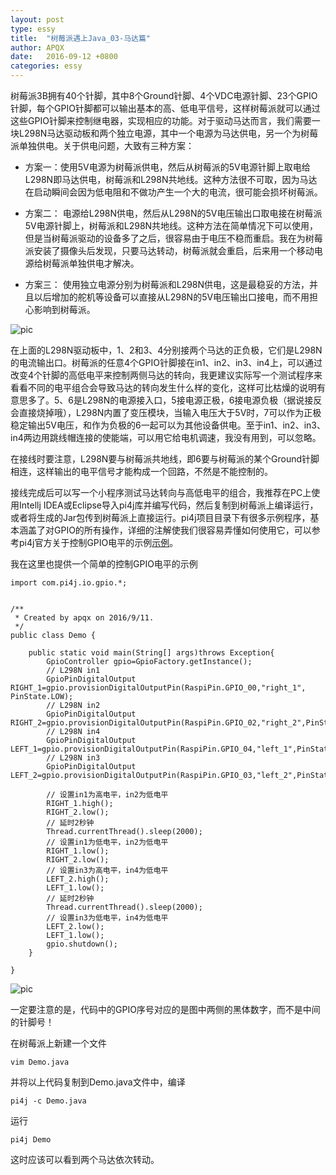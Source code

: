 ```yaml
---
layout: post
type: essy
title:  "树莓派遇上Java_03-马达篇"
author: APQX
date:   2016-09-12 +0800
categories: essy
---
```


树莓派3B拥有40个针脚，其中8个Ground针脚、4个VDC电源针脚、23个GPIO针脚，每个GPIO针脚都可以输出基本的高、低电平信号，这样树莓派就可以通过这些GPIO针脚来控制继电器，实现相应的功能。对于驱动马达而言，我们需要一块L298N马达驱动板和两个独立电源，其中一个电源为马达供电，另一个为树莓派单独供电。关于供电问题，大致有三种方案：

* 方案一：使用5V电源为树莓派供电，然后从树莓派的5V电源针脚上取电给L298N即马达供电，树莓派和L298N共地线。这种方法很不可取，因为马达在启动瞬间会因为低电阻和不做功产生一个大的电流，很可能会损坏树莓派。

* 方案二：
电源给L298N供电，然后从L298N的5V电压输出口取电接在树莓派5V电源针脚上，树莓派和L298N共地线。这种方法在简单情况下可以使用，但是当树莓派驱动的设备多了之后，很容易由于电压不稳而重启。我在为树莓派安装了摄像头后发现，只要马达转动，树莓派就会重启，后来用一个移动电源给树莓派单独供电才解决。

* 方案三：
使用独立电源分别为树莓派和L298N供电，这是最稳妥的方法，并且以后增加的舵机等设备可以直接从L298N的5V电压输出口接电，而不用担心影响到树莓派。

<img class="materialboxed responsive-img" src="https://apqx.oss-cn-hangzhou.aliyuncs.com/blog/pic/l298n.jpg" alt="pic">

在上面的L298N驱动板中，1、2和3、4分别接两个马达的正负极，它们是L298N的电流输出口。树莓派的任意4个GPIO针脚接在in1、in2、in3、in4上，可以通过改变4个针脚的高低电平来控制两侧马达的转向，我更建议实际写一个测试程序来看看不同的电平组合会导致马达的转向发生什么样的变化，这样可比枯燥的说明有意思多了。5、6是L298N的电源接入口，5接电源正极，6接电源负极（据说接反会直接烧掉哦），L298N内置了变压模块，当输入电压大于5V时，7可以作为正极稳定输出5V电压，和作为负极的6一起可以为其他设备供电。至于in1、in2、in3、in4两边用跳线帽连接的使能端，可以用它给电机调速，我没有用到，可以忽略。

在接线时要注意，L298N要与树莓派共地线，即6要与树莓派的某个Ground针脚相连，这样输出的电平信号才能构成一个回路，不然是不能控制的。

接线完成后可以写一个小程序测试马达转向与高低电平的组合，我推荐在PC上使用Intellj IDEA或Eclipse导入pi4j库并编写代码，然后复制到树莓派上编译运行，或者将生成的Jar包传到树莓派上直接运行。pi4j项目目录下有很多示例程序，基本涵盖了对GPIO的所有操作，详细的注解使我们很容易弄懂如何使用它，可以参考pi4j官方关于控制GPIO电平的示例[示例](http://pi4j.com/example/control.html)。

我在这里也提供一个简单的控制GPIO电平的示例

```
import com.pi4j.io.gpio.*;


/**
 * Created by apqx on 2016/9/11.
 */
public class Demo {

    public static void main(String[] args)throws Exception{
        GpioController gpio=GpioFactory.getInstance();
        // L298N in1
        GpioPinDigitalOutput RIGHT_1=gpio.provisionDigitalOutputPin(RaspiPin.GPIO_00,"right_1", PinState.LOW);
        // L298N in2
        GpioPinDigitalOutput RIGHT_2=gpio.provisionDigitalOutputPin(RaspiPin.GPIO_02,"right_2",PinState.LOW);
        // L298N in4
        GpioPinDigitalOutput LEFT_1=gpio.provisionDigitalOutputPin(RaspiPin.GPIO_04,"left_1",PinState.LOW);
        // L298N in3
        GpioPinDigitalOutput LEFT_2=gpio.provisionDigitalOutputPin(RaspiPin.GPIO_03,"left_2",PinState.LOW);
        
        // 设置in1为高电平，in2为低电平
        RIGHT_1.high();
        RIGHT_2.low();
        // 延时2秒钟
        Thread.currentThread().sleep(2000);
        // 设置in1为低电平，in2为低电平
        RIGHT_1.low();
        RIGHT_2.low();
        // 设置in3为高电平，in4为低电平
        LEFT_2.high();
        LEFT_1.low();
        // 延时2秒钟
        Thread.currentThread().sleep(2000);
        // 设置in3为低电平，in4为低电平
        LEFT_2.low();
        LEFT_1.low();
        gpio.shutdown();
    }

}
```               
<img class="materialboxed responsive-img" src="https://apqx.oss-cn-hangzhou.aliyuncs.com/blog/pic/j8header-2b.png" alt="pic">

一定要注意的是，代码中的GPIO序号对应的是图中两侧的黑体数字，而不是中间的针脚号！

在树莓派上新建一个文件

```
vim Demo.java
```

并将以上代码复制到Demo.java文件中，编译

```
pi4j -c Demo.java
```

运行

```
pi4j Demo
```

这时应该可以看到两个马达依次转动。